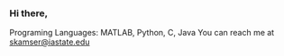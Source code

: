 ### Hi there,
Programing Languages: MATLAB, Python, C, Java
You can reach me at skamser@iastate.edu

